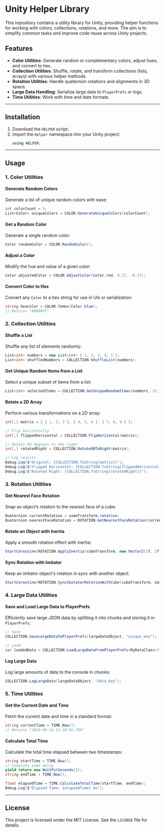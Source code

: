 # Unity Helper Library

This repository contains a utility library for Unity, providing helper functions for working with colors, collections, rotations, and more. The aim is to simplify common tasks and improve code reuse across Unity projects.

## Features
- **Color Utilities**: Generate random or complementary colors, adjust hues, and convert to hex.
- **Collection Utilities**: Shuffle, rotate, and transform collections (lists, arrays) with various helper methods.
- **Rotation Utilities**: Handle quaternion rotations and alignments in 3D space.
- **Large Data Handling**: Serialize large data to `PlayerPrefs` or logs.
- **Time Utilities**: Work with time and date formats.

---

## Installation

1. Download the `HELPER` script.
2. Import the `Helper` namespace into your Unity project:
   ```csharp
   using HELPER;
   ```

---

## Usage

### 1. Color Utilities

#### **Generate Random Colors**
Generate a list of unique random colors with ease:

```csharp
int colorCount = 5;
List<Color> uniqueColors = COLOR.GenerateUniqueColors(colorCount);
```

#### **Get a Random Color**
Generate a single random color:

```csharp
Color randomColor = COLOR.RandomColor();
```

#### **Adjust a Color**
Modify the hue and value of a given color:

```csharp
Color adjustedColor = COLOR.AdjustColor(Color.red, 0.1f, -0.2f);
```

#### **Convert Color to Hex**
Convert any `Color` to a hex string for use in UIs or serialization:

```csharp
string hexColor = COLOR.ToHex(Color.blue);
// Returns "#0000FF"
```

### 2. Collection Utilities

#### **Shuffle a List**
Shuffle any list of elements randomly:

```csharp
List<int> numbers = new List<int> { 1, 2, 3, 4, 5 };
List<int> shuffledNumbers = COLLECTION.ShuffleList(numbers);
```

#### **Get Unique Random Items from a List**
Select a unique subset of items from a list:

```csharp
List<int> selectedItems = COLLECTION.GetUniqueRandomItems(numbers, 3);
```

#### **Rotate a 2D Array**
Perform various transformations on a 2D array:

```csharp
int[,] matrix = { { 1, 2, 3 }, { 4, 5, 6 }, { 7, 8, 9 } };

// Flip horizontally
int[,] flippedHorizontal = COLLECTION.FlipHorizontal(matrix);

// Rotate 90 degrees to the right
int[,] rotatedRight = COLLECTION.Rotate90ToRight(matrix);

// Log results
Debug.Log($"Original: {COLLECTION.ToString(matrix)}");
Debug.Log($"Flipped Horizontal: {COLLECTION.ToString(flippedHorizontal)}");
Debug.Log($"Rotated Right: {COLLECTION.ToString(rotatedRight)}");
```

### 3. Rotation Utilities

#### **Get Nearest Face Rotation**
Snap an object’s rotation to the nearest face of a cube:

```csharp
Quaternion currentRotation = someTransform.rotation;
Quaternion nearestFaceRotation = ROTATION.GetNearestFaceRotation(currentRotation);
```

#### **Rotate an Object with Inertia**
Apply a smooth rotation effect with inertia:

```csharp
StartCoroutine(ROTATION.ApplyInertia(cubeTransform, new Vector2(1f, 2f), 1f));
```

#### **Sync Rotation with Imitator**
Keep an imitator object's rotation in sync with another object:

```csharp
StartCoroutine(ROTATION.SyncImitatorRotationWithCube(cubeTransform, imitatorTransform));
```

### 4. Large Data Utilities

#### **Save and Load Large Data to PlayerPrefs**
Efficiently save large JSON data by splitting it into chunks and storing it in `PlayerPrefs`:

```csharp
// Save
COLLECTION.SaveLargeDataToPlayerPrefs(largeDataObject, "unique_key");

// Load
var loadedData = COLLECTION.LoadLargeDataFromPlayerPrefs<MyDataClass>("unique_key");
```

#### **Log Large Data**
Log large amounts of data to the console in chunks:

```csharp
COLLECTION.LogLargeData(largeDataObject, "data_key");
```

### 5. Time Utilities

#### **Get the Current Date and Time**
Fetch the current date and time in a standard format:

```csharp
string currentTime = TIME.Now();
// Returns "2024-09-14 12:34:56.789"
```

#### **Calculate Total Time**
Calculate the total time elapsed between two timestamps:

```csharp
string startTime = TIME.Now();
// Simulate some delay
yield return new WaitForSeconds(2);
string endTime = TIME.Now();

float elapsedTime = TIME.CalculateTotalTime(startTime, endTime);
Debug.Log($"Elapsed Time: {elapsedTime} ms");
```

---

## License

This project is licensed under the MIT License. See the `LICENSE` file for details.
